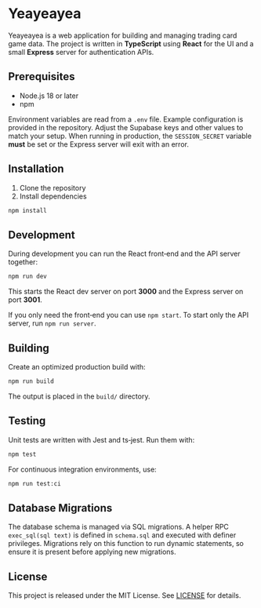 # Yeayeayea


Yeayeayea is a web application for building and managing trading card game data. The project is written in **TypeScript** using **React** for the UI and a small **Express** server for authentication APIs.

## Prerequisites

- Node.js 18 or later
- npm

Environment variables are read from a `.env` file. Example configuration is provided in the repository. Adjust the Supabase keys and other values to match your setup. When running in production, the `SESSION_SECRET` variable **must** be set or the Express server will exit with an error.


## Installation

1. Clone the repository
2. Install dependencies

```bash
npm install
```

## Development

During development you can run the React front‑end and the API server together:

```bash
npm run dev
```

This starts the React dev server on port **3000** and the Express server on port **3001**.

If you only need the front‑end you can use `npm start`. To start only the API server, run `npm run server`.

## Building

Create an optimized production build with:

```bash
npm run build
```

The output is placed in the `build/` directory.

## Testing

Unit tests are written with Jest and ts‑jest. Run them with:

```bash
npm test
```

For continuous integration environments, use:

```bash
npm run test:ci
```

## Database Migrations

The database schema is managed via SQL migrations. A helper RPC
`exec_sql(sql text)` is defined in `schema.sql` and executed with definer
privileges. Migrations rely on this function to run dynamic statements, so
ensure it is present before applying new migrations.

## License

This project is released under the MIT License. See [LICENSE](LICENSE) for details.



